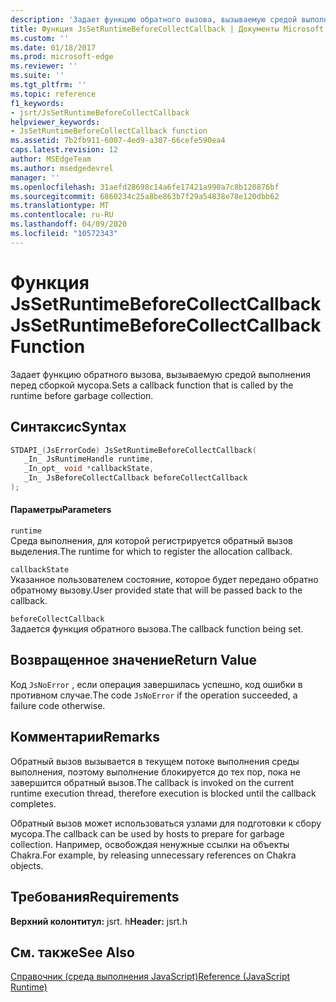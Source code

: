 ```yaml
---
description: 'Задает функцию обратного вызова, вызываемую средой выполнения перед сборкой мусора. '
title: Функция JsSetRuntimeBeforeCollectCallback | Документы Microsoft
ms.custom: ''
ms.date: 01/18/2017
ms.prod: microsoft-edge
ms.reviewer: ''
ms.suite: ''
ms.tgt_pltfrm: ''
ms.topic: reference
f1_keywords:
- jsrt/JsSetRuntimeBeforeCollectCallback
helpviewer_keywords:
- JsSetRuntimeBeforeCollectCallback function
ms.assetid: 7b2fb911-6007-4ed9-a307-66cefe590ea4
caps.latest.revision: 12
author: MSEdgeTeam
ms.author: msedgedevrel
manager: ''
ms.openlocfilehash: 31aefd28698c14a6fe17421a990a7c8b120876bf
ms.sourcegitcommit: 6860234c25a8be863b7f29a54838e78e120dbb62
ms.translationtype: MT
ms.contentlocale: ru-RU
ms.lasthandoff: 04/09/2020
ms.locfileid: "10572343"
---
```

# <span data-ttu-id="dcbbe-103">Функция JsSetRuntimeBeforeCollectCallback</span><span class="sxs-lookup"><span data-stu-id="dcbbe-103">JsSetRuntimeBeforeCollectCallback Function</span></span>
<span data-ttu-id="dcbbe-104">Задает функцию обратного вызова, вызываемую средой выполнения перед сборкой мусора.</span><span class="sxs-lookup"><span data-stu-id="dcbbe-104">Sets a callback function that is called by the runtime before garbage collection.</span></span>  
  
## <span data-ttu-id="dcbbe-105">Синтаксис</span><span class="sxs-lookup"><span data-stu-id="dcbbe-105">Syntax</span></span>  
  
```cpp  
STDAPI_(JsErrorCode) JsSetRuntimeBeforeCollectCallback(  
   _In_ JsRuntimeHandle runtime,  
   _In_opt_ void *callbackState,  
   _In_ JsBeforeCollectCallback beforeCollectCallback  
);  
```  
  
#### <span data-ttu-id="dcbbe-106">Параметры</span><span class="sxs-lookup"><span data-stu-id="dcbbe-106">Parameters</span></span>  
 `runtime`  
 <span data-ttu-id="dcbbe-107">Среда выполнения, для которой регистрируется обратный вызов выделения.</span><span class="sxs-lookup"><span data-stu-id="dcbbe-107">The runtime for which to register the allocation callback.</span></span>  
  
 `callbackState`  
 <span data-ttu-id="dcbbe-108">Указанное пользователем состояние, которое будет передано обратно обратному вызову.</span><span class="sxs-lookup"><span data-stu-id="dcbbe-108">User provided state that will be passed back to the callback.</span></span>  
  
 `beforeCollectCallback`  
 <span data-ttu-id="dcbbe-109">Задается функция обратного вызова.</span><span class="sxs-lookup"><span data-stu-id="dcbbe-109">The callback function being set.</span></span>  
  
## <span data-ttu-id="dcbbe-110">Возвращенное значение</span><span class="sxs-lookup"><span data-stu-id="dcbbe-110">Return Value</span></span>  
 <span data-ttu-id="dcbbe-111">Код `JsNoError` , если операция завершилась успешно, код ошибки в противном случае.</span><span class="sxs-lookup"><span data-stu-id="dcbbe-111">The code `JsNoError` if the operation succeeded, a failure code otherwise.</span></span>  
  
## <span data-ttu-id="dcbbe-112">Комментарии</span><span class="sxs-lookup"><span data-stu-id="dcbbe-112">Remarks</span></span>  
 <span data-ttu-id="dcbbe-113">Обратный вызов вызывается в текущем потоке выполнения среды выполнения, поэтому выполнение блокируется до тех пор, пока не завершится обратный вызов.</span><span class="sxs-lookup"><span data-stu-id="dcbbe-113">The callback is invoked on the current runtime execution thread, therefore execution is blocked until the callback completes.</span></span>  
  
 <span data-ttu-id="dcbbe-114">Обратный вызов может использоваться узлами для подготовки к сбору мусора.</span><span class="sxs-lookup"><span data-stu-id="dcbbe-114">The callback can be used by hosts to prepare for garbage collection.</span></span> <span data-ttu-id="dcbbe-115">Например, освобождая ненужные ссылки на объекты Chakra.</span><span class="sxs-lookup"><span data-stu-id="dcbbe-115">For example, by releasing unnecessary references on Chakra objects.</span></span>  
  
## <span data-ttu-id="dcbbe-116">Требования</span><span class="sxs-lookup"><span data-stu-id="dcbbe-116">Requirements</span></span>  
 <span data-ttu-id="dcbbe-117">**Верхний колонтитул:** jsrt. h</span><span class="sxs-lookup"><span data-stu-id="dcbbe-117">**Header:** jsrt.h</span></span>  
  
## <span data-ttu-id="dcbbe-118">См. также</span><span class="sxs-lookup"><span data-stu-id="dcbbe-118">See Also</span></span>  
 [<span data-ttu-id="dcbbe-119">Справочник (среда выполнения JavaScript)</span><span class="sxs-lookup"><span data-stu-id="dcbbe-119">Reference (JavaScript Runtime)</span></span>](../chakra-hosting/reference-javascript-runtime.md)